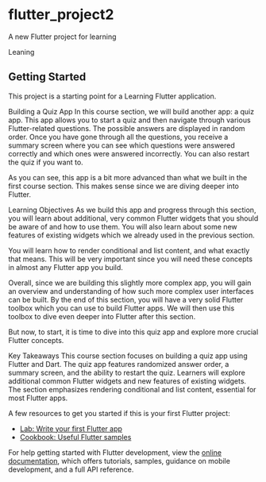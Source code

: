 # flutter_project2

A new Flutter project for learning

Leaning 

## Getting Started

This project is a starting point for a Learning Flutter application.

Building a Quiz App
In this course section, we will build another app: a quiz app. This app allows you to start a quiz and then navigate through various Flutter-related questions. The possible answers are displayed in random order. Once you have gone through all the questions, you receive a summary screen where you can see which questions were answered correctly and which ones were answered incorrectly. You can also restart the quiz if you want to.

As you can see, this app is a bit more advanced than what we built in the first course section. This makes sense since we are diving deeper into Flutter.

Learning Objectives
As we build this app and progress through this section, you will learn about additional, very common Flutter widgets that you should be aware of and how to use them. You will also learn about some new features of existing widgets which we already used in the previous section.

You will learn how to render conditional and list content, and what exactly that means. This will be very important since you will need these concepts in almost any Flutter app you build.

Overall, since we are building this slightly more complex app, you will gain an overview and understanding of how such more complex user interfaces can be built. By the end of this section, you will have a very solid Flutter toolbox which you can use to build Flutter apps. We will then use this toolbox to dive even deeper into Flutter after this section.

But now, to start, it is time to dive into this quiz app and explore more crucial Flutter concepts.

Key Takeaways
This course section focuses on building a quiz app using Flutter and Dart.
The quiz app features randomized answer order, a summary screen, and the ability to restart the quiz.
Learners will explore additional common Flutter widgets and new features of existing widgets.
The section emphasizes rendering conditional and list content, essential for most Flutter apps.

A few resources to get you started if this is your first Flutter project:

- [Lab: Write your first Flutter app](https://docs.flutter.dev/get-started/codelab)
- [Cookbook: Useful Flutter samples](https://docs.flutter.dev/cookbook)

For help getting started with Flutter development, view the
[online documentation](https://docs.flutter.dev/), which offers tutorials,
samples, guidance on mobile development, and a full API reference.
